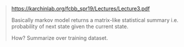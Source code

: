 > https://karchinlab.org/fcbb_spr19/Lectures/Lecture3.pdf
>
> Basically markov model returns a matrix-like statistical summary i.e. probability of next state given the current state.
>
> How? Summarize over training dataset.